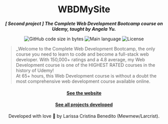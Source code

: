 <h1 align="center">
WBDMySite
</h1>

<p align="center">
	<b><i>[ Second project ] The Complete Web Development Bootcamp course on Udemy, taught by Angela Yu.</i></b><br>
</p>

<p align="center">
	<img alt="GitHub code size in bytes" src="https://img.shields.io/github/languages/code-size/mewmewdevart/WBDMySite?color=6272a4" />
	<img alt="Main language" src="https://img.shields.io/github/languages/top/mewmewdevart/WBDMySite?color=6272a4"/>
	<img alt="License" src="https://img.shields.io/github/license/mewmewdevart/WBDMySite?color=6272a4"/>
</p>

> _Welcome to the Complete Web Development Bootcamp, the only course you need to learn to code and become a full-stack web developer. With 150,000+ ratings and a 4.8 average, my Web Development course is one of the HIGHEST RATED courses in the history of Udemy! <br>
At 65+ hours, this Web Development course is without a doubt the most comprehensive web development course available online. 


<h4 align="center"><a href="https://mewmewdevart.github.io/WBDPersonalWebsite/" target="_blank">See the website</a></h4>
<h4 align="center"><a href="https://github.com/mewmewdevart/WBDBootcamp" target="_blank">See all projects developed </a></h4>


<p align="center"> Developed with love 💜 by Larissa Cristina Benedito (Mewmew/Larcrist). </p>
